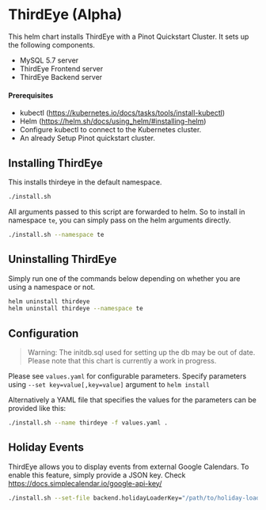 <!--

    Licensed to the Apache Software Foundation (ASF) under one
    or more contributor license agreements.  See the NOTICE file
    distributed with this work for additional information
    regarding copyright ownership.  The ASF licenses this file
    to you under the Apache License, Version 2.0 (the
    "License"); you may not use this file except in compliance
    with the License.  You may obtain a copy of the License at

      http://www.apache.org/licenses/LICENSE-2.0

    Unless required by applicable law or agreed to in writing,
    software distributed under the License is distributed on an
    "AS IS" BASIS, WITHOUT WARRANTIES OR CONDITIONS OF ANY
    KIND, either express or implied.  See the License for the
    specific language governing permissions and limitations
    under the License.

-->

# ThirdEye (Alpha)


This helm chart installs ThirdEye with a Pinot Quickstart Cluster. 
It sets up the following components.
- MySQL 5.7 server
- ThirdEye Frontend server
- ThirdEye Backend server


#### Prerequisites

- kubectl (<https://kubernetes.io/docs/tasks/tools/install-kubectl>)
- Helm (<https://helm.sh/docs/using_helm/#installing-helm>)
- Configure kubectl to connect to the Kubernetes cluster.
- An already Setup Pinot quickstart cluster.

## Installing ThirdEye

This installs thirdeye in the default namespace. 
```bash
./install.sh
```

All arguments passed to this script are forwarded to helm. So to install in namespace `te`, 
you can simply pass on the helm arguments directly.  

```bash
./install.sh --namespace te
```

## Uninstalling ThirdEye

Simply run one of the commands below depending on whether you are using a namespace or not.

```bash
helm uninstall thirdeye
helm uninstall thirdeye --namespace te
```


## Configuration

> Warning: The initdb.sql used for setting up the db may be out of date. Please note that this chart is currently a work in progress.  
 
Please see `values.yaml` for configurable parameters. Specify parameters using `--set key=value[,key=value]` argument to `helm install`

Alternatively a YAML file that specifies the values for the parameters can be provided like this:

```bash
./install.sh --name thirdeye -f values.yaml .
```

## Holiday Events

ThirdEye allows you to display events from external Google Calendars. To enable this feature,
simply provide a JSON key. Check https://docs.simplecalendar.io/google-api-key/

```bash
./install.sh --set-file backend.holidayLoaderKey="/path/to/holiday-loader-key.json"
```
